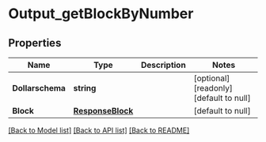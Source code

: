 # Output_getBlockByNumber

## Properties
Name | Type | Description | Notes
------------ | ------------- | ------------- | -------------
**Dollarschema** | **string** |  | [optional] [readonly] [default to null]
**Block** | [**ResponseBlock**](ResponseBlock.md) |  | [default to null]

[[Back to Model list]](../README.md#documentation-for-models) [[Back to API list]](../README.md#documentation-for-api-endpoints) [[Back to README]](../README.md)



